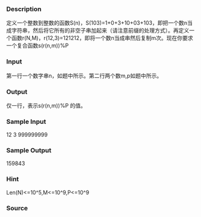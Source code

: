 
### Description
定义一个整数到整数的函数S(n)，S(103)=1+0+3+10+03+103，即把一个数n当成字符串，然后将它所有的非空子串加起来（请注意前缀的处理方式）。再定义一个函数r(N,M)，r(12,3)=121212，即将一个数n当成串然后复制m次。现在你要求一个复合函数s(r(n,m))%P



### Input
第一行一个数字串n，如题中所示。第二行两个数m,p如题中所示。


### Output
仅一行，表示s(r(n,m))%P 的值。


### Sample Input
12
3 999999999
### Sample Output
159843
### Hint
Len(N)<=10^5,M<=10^9,P<=10^9
### Source

